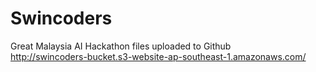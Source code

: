 # Swincoders
 Great Malaysia AI Hackathon files uploaded to Github  
 http://swincoders-bucket.s3-website-ap-southeast-1.amazonaws.com/  
